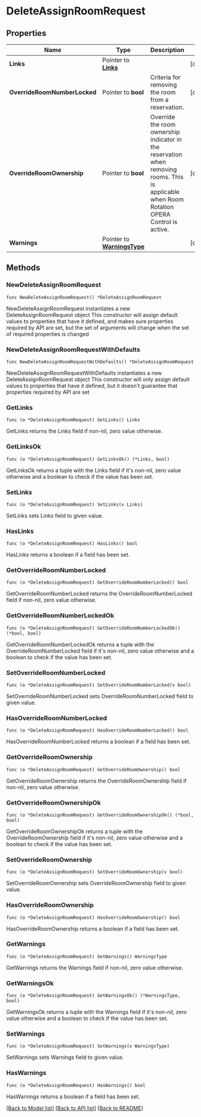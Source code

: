 # DeleteAssignRoomRequest

## Properties

Name | Type | Description | Notes
------------ | ------------- | ------------- | -------------
**Links** | Pointer to [**Links**](Links.md) |  | [optional] 
**OverrideRoomNumberLocked** | Pointer to **bool** | Criteria for removing the room from a reservation. | [optional] 
**OverrideRoomOwnership** | Pointer to **bool** | Override the room ownership indicator in the reservation when removing rooms. This is applicable when Room Rotation OPERA Control is active. | [optional] 
**Warnings** | Pointer to [**WarningsType**](WarningsType.md) |  | [optional] 

## Methods

### NewDeleteAssignRoomRequest

`func NewDeleteAssignRoomRequest() *DeleteAssignRoomRequest`

NewDeleteAssignRoomRequest instantiates a new DeleteAssignRoomRequest object
This constructor will assign default values to properties that have it defined,
and makes sure properties required by API are set, but the set of arguments
will change when the set of required properties is changed

### NewDeleteAssignRoomRequestWithDefaults

`func NewDeleteAssignRoomRequestWithDefaults() *DeleteAssignRoomRequest`

NewDeleteAssignRoomRequestWithDefaults instantiates a new DeleteAssignRoomRequest object
This constructor will only assign default values to properties that have it defined,
but it doesn't guarantee that properties required by API are set

### GetLinks

`func (o *DeleteAssignRoomRequest) GetLinks() Links`

GetLinks returns the Links field if non-nil, zero value otherwise.

### GetLinksOk

`func (o *DeleteAssignRoomRequest) GetLinksOk() (*Links, bool)`

GetLinksOk returns a tuple with the Links field if it's non-nil, zero value otherwise
and a boolean to check if the value has been set.

### SetLinks

`func (o *DeleteAssignRoomRequest) SetLinks(v Links)`

SetLinks sets Links field to given value.

### HasLinks

`func (o *DeleteAssignRoomRequest) HasLinks() bool`

HasLinks returns a boolean if a field has been set.

### GetOverrideRoomNumberLocked

`func (o *DeleteAssignRoomRequest) GetOverrideRoomNumberLocked() bool`

GetOverrideRoomNumberLocked returns the OverrideRoomNumberLocked field if non-nil, zero value otherwise.

### GetOverrideRoomNumberLockedOk

`func (o *DeleteAssignRoomRequest) GetOverrideRoomNumberLockedOk() (*bool, bool)`

GetOverrideRoomNumberLockedOk returns a tuple with the OverrideRoomNumberLocked field if it's non-nil, zero value otherwise
and a boolean to check if the value has been set.

### SetOverrideRoomNumberLocked

`func (o *DeleteAssignRoomRequest) SetOverrideRoomNumberLocked(v bool)`

SetOverrideRoomNumberLocked sets OverrideRoomNumberLocked field to given value.

### HasOverrideRoomNumberLocked

`func (o *DeleteAssignRoomRequest) HasOverrideRoomNumberLocked() bool`

HasOverrideRoomNumberLocked returns a boolean if a field has been set.

### GetOverrideRoomOwnership

`func (o *DeleteAssignRoomRequest) GetOverrideRoomOwnership() bool`

GetOverrideRoomOwnership returns the OverrideRoomOwnership field if non-nil, zero value otherwise.

### GetOverrideRoomOwnershipOk

`func (o *DeleteAssignRoomRequest) GetOverrideRoomOwnershipOk() (*bool, bool)`

GetOverrideRoomOwnershipOk returns a tuple with the OverrideRoomOwnership field if it's non-nil, zero value otherwise
and a boolean to check if the value has been set.

### SetOverrideRoomOwnership

`func (o *DeleteAssignRoomRequest) SetOverrideRoomOwnership(v bool)`

SetOverrideRoomOwnership sets OverrideRoomOwnership field to given value.

### HasOverrideRoomOwnership

`func (o *DeleteAssignRoomRequest) HasOverrideRoomOwnership() bool`

HasOverrideRoomOwnership returns a boolean if a field has been set.

### GetWarnings

`func (o *DeleteAssignRoomRequest) GetWarnings() WarningsType`

GetWarnings returns the Warnings field if non-nil, zero value otherwise.

### GetWarningsOk

`func (o *DeleteAssignRoomRequest) GetWarningsOk() (*WarningsType, bool)`

GetWarningsOk returns a tuple with the Warnings field if it's non-nil, zero value otherwise
and a boolean to check if the value has been set.

### SetWarnings

`func (o *DeleteAssignRoomRequest) SetWarnings(v WarningsType)`

SetWarnings sets Warnings field to given value.

### HasWarnings

`func (o *DeleteAssignRoomRequest) HasWarnings() bool`

HasWarnings returns a boolean if a field has been set.


[[Back to Model list]](../README.md#documentation-for-models) [[Back to API list]](../README.md#documentation-for-api-endpoints) [[Back to README]](../README.md)


